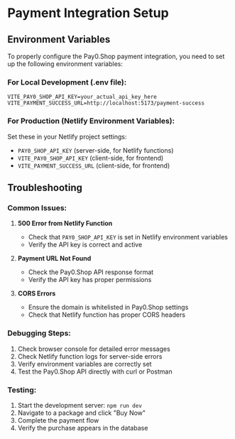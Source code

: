 # Payment Integration Setup

## Environment Variables

To properly configure the Pay0.Shop payment integration, you need to set up the following environment variables:

### For Local Development (.env file):
```
VITE_PAY0_SHOP_API_KEY=your_actual_api_key_here
VITE_PAYMENT_SUCCESS_URL=http://localhost:5173/payment-success
```

### For Production (Netlify Environment Variables):
Set these in your Netlify project settings:
- `PAY0_SHOP_API_KEY` (server-side, for Netlify functions)
- `VITE_PAY0_SHOP_API_KEY` (client-side, for frontend)
- `VITE_PAYMENT_SUCCESS_URL` (client-side, for frontend)

## Troubleshooting

### Common Issues:

1. **500 Error from Netlify Function**
   - Check that `PAY0_SHOP_API_KEY` is set in Netlify environment variables
   - Verify the API key is correct and active

2. **Payment URL Not Found**
   - Check the Pay0.Shop API response format
   - Verify the API key has proper permissions

3. **CORS Errors**
   - Ensure the domain is whitelisted in Pay0.Shop settings
   - Check that Netlify function has proper CORS headers

### Debugging Steps:

1. Check browser console for detailed error messages
2. Check Netlify function logs for server-side errors
3. Verify environment variables are correctly set
4. Test the Pay0.Shop API directly with curl or Postman

### Testing:

1. Start the development server: `npm run dev`
2. Navigate to a package and click "Buy Now"
3. Complete the payment flow
4. Verify the purchase appears in the database